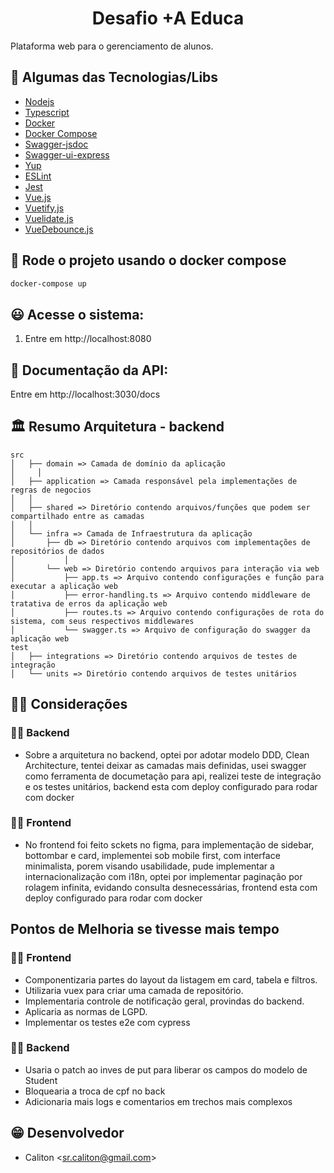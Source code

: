 <h1 align="center"> Desafio +A Educa </h1>

Plataforma web para o gerenciamento de alunos.

## 🚀 Algumas das Tecnologias/Libs

- [Nodejs](https://nodejs.org/en/)
- [Typescript](https://www.typescriptlang.org/)
- [Docker](https://docs.docker.com/engine/install/)
- [Docker Compose](https://docs.docker.com/compose/install/)
- [Swagger-jsdoc](https://www.npmjs.com/package/swagger-jsdoc)
- [Swagger-ui-express](https://www.npmjs.com/package/swagger-ui-express)
- [Yup](https://www.npmjs.com/package/yup)
- [ESLint](https://www.npmjs.com/package/eslint)
- [Jest](https://jestjs.io/pt-BR/)
- [Vue.js](https://vuejs.org/)
- [Vuetify.js](https://vuetifyjs.com/en/getting-started/installation/#vue-cli-install)
- [Vuelidate.js](https://vuelidate-next.netlify.app/)
- [VueDebounce.js](https://www.npmjs.com/package/vue-debounce)

## 🐳 Rode o projeto usando o docker compose

```sh
docker-compose up
```

## 😃 Acesse o sistema:

1. Entre em http://localhost:8080

## 📄 Documentação da API:

Entre em http://localhost:3030/docs

## 🏛 Resumo Arquitetura - backend

```
src
│   ├── domain => Camada de domínio da aplicação
│	  │
│   ├── application => Camada responsável pela implementações de regras de negocios
│   │
│   ├── shared => Diretório contendo arquivos/funções que podem ser compartilhado entre as camadas
│   │
│   └── infra => Camada de Infraestrutura da aplicação
│       ├── db => Diretório contendo arquivos com implementações de repositórios de dados
│		    │
│       └── web => Diretório contendo arquivos para interação via web
│           ├── app.ts => Arquivo contendo configurações e função para executar a aplicação web
│           ├── error-handling.ts => Arquivo contendo middleware de tratativa de erros da aplicação web
│           ├── routes.ts => Arquivo contendo configurações de rota do sistema, com seus respectivos middlewares
│           └── swagger.ts => Arquivo de configuração do swagger da aplicação web
test
│   ├── integrations => Diretório contendo arquivos de testes de integração
│   └── units => Diretório contendo arquivos de testes unitários
```

## 👨‍💻 Considerações

### 👨‍🎨 Backend

- Sobre a arquitetura no backend, optei por adotar modelo DDD, Clean Architecture, tentei deixar as camadas mais definidas,
  usei swagger como ferramenta de documetação para api, realizei teste de integração e os testes unitários,
  backend esta com deploy configurado para rodar com docker

### 👨‍💻 Frontend

- No frontend foi feito sckets no figma, para implementação de sidebar, bottombar e card,
  implementei sob mobile first, com interface minimalista, porem visando usabilidade,
  pude implementar a internacionalização com i18n, optei por implementar paginação por rolagem
  infinita, evidando consulta desnecessárias, frontend esta com deploy configurado para rodar com docker

## Pontos de Melhoria se tivesse mais tempo

### 👨‍🎨 Frontend

- Componentizaria partes do layout da listagem em card, tabela e filtros.
- Utilizaria vuex para criar uma camada de repositório.
- Implementaria controle de notificação geral, provindas do backend.
- Aplicaria as normas de LGPD.
- Implementar os testes e2e com cypress

### 👨‍💻 Backend

- Usaria o patch ao inves de put para liberar os campos do modelo de Student
- Bloquearia a troca de cpf no back
- Adicionaria mais logs e comentarios em trechos mais complexos

## 😁 Desenvolvedor

- Caliton <<sr.caliton@gmail.com>>
